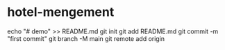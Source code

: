 # hotel-mengement
echo "# demo" >> README.md
git init
git add README.md
git commit -m "first commit"
git branch -M main
git remote add origin 
